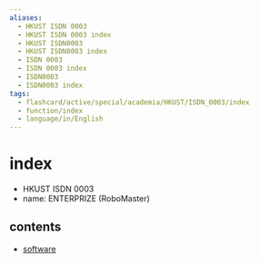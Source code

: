 ```yaml
---
aliases:
  - HKUST ISDN 0003
  - HKUST ISDN 0003 index
  - HKUST ISDN0003
  - HKUST ISDN0003 index
  - ISDN 0003
  - ISDN 0003 index
  - ISDN0003
  - ISDN0003 index
tags:
  - flashcard/active/special/academia/HKUST/ISDN_0003/index
  - function/index
  - language/in/English
---
```


# index

- HKUST ISDN 0003
- name: ENTERPRIZE (RoboMaster)

## contents

- [software](software/)
